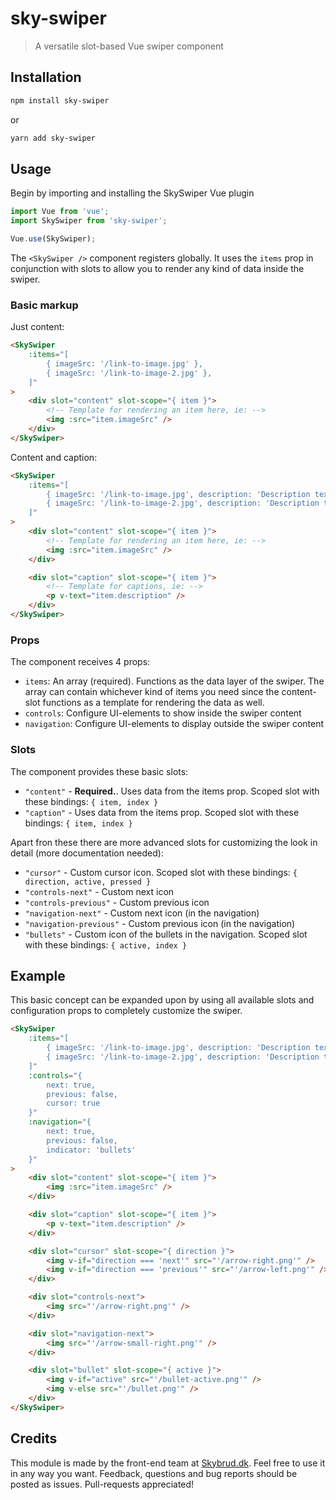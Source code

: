 # sky-swiper
> A versatile slot-based Vue swiper component

## Installation
```bash
npm install sky-swiper
```
or
```bash
yarn add sky-swiper
```


## Usage
Begin by importing and installing the SkySwiper Vue plugin
```js
import Vue from 'vue';
import SkySwiper from 'sky-swiper';

Vue.use(SkySwiper);

```
The `<SkySwiper />` component registers globally. It uses the `items` prop in conjunction with slots to allow you to render any kind of data inside the swiper.

### Basic markup
Just content:
```html
<SkySwiper
	:items="[
		{ imageSrc: '/link-to-image.jpg' },
		{ imageSrc: '/link-to-image-2.jpg' },
	]"
>
	<div slot="content" slot-scope="{ item }">
		<!-- Template for rendering an item here, ie: -->
		<img :src="item.imageSrc" />
	</div>
</SkySwiper>
```

Content and caption:
```html
<SkySwiper
	:items="[
		{ imageSrc: '/link-to-image.jpg', description: 'Description text 1' },
		{ imageSrc: '/link-to-image-2.jpg', description: 'Description text 2' },
	]"
>
	<div slot="content" slot-scope="{ item }">
		<!-- Template for rendering an item here, ie: -->
		<img :src="item.imageSrc" />
	</div>

	<div slot="caption" slot-scope="{ item }">
		<!-- Template for captions, ie: -->
		<p v-text="item.description" />
	</div>
</SkySwiper>
```

### Props
The component receives 4 props:
- `items`: An array (required). Functions as the data layer of the swiper. The array can contain whichever kind of items you need since the content-slot functions as a template for rendering the data as well.
- `controls`: Configure UI-elements to show inside the swiper content
- `navigation`: Configure UI-elements to display outside the swiper content

### Slots
The component provides these basic slots:
- `"content"` - **Required.**. Uses data from the items prop. Scoped slot with these bindings: `{ item, index }`
- `"caption"` - Uses data from the items prop. Scoped slot with these bindings: `{ item, index }`

Apart fron these there are more advanced slots for customizing the look in detail (more documentation needed):
- `"cursor"` - Custom cursor icon. Scoped slot with these bindings: `{ direction, active, pressed }`
- `"controls-next"` - Custom next icon
- `"controls-previous"` - Custom previous icon
- `"navigation-next"` - Custom next icon (in the navigation)
- `"navigation-previous"` - Custom previous icon (in the navigation)
- `"bullets"` - Custom icon of the bullets in the navigation. Scoped slot with these bindings: `{ active, index }`


## Example
This basic concept can be expanded upon by using all available slots and configuration props to completely customize the swiper.
```html
<SkySwiper
	:items="[
		{ imageSrc: '/link-to-image.jpg', description: 'Description text 1' },
		{ imageSrc: '/link-to-image-2.jpg', description: 'Description text 2' },
	]"
	:controls="{
		next: true,
		previous: false,
		cursor: true
	}"
	:navigation="{
		next: true,
		previous: false,
		indicator: 'bullets'
	}"
>
	<div slot="content" slot-scope="{ item }">
		<img :src="item.imageSrc" />
	</div>

	<div slot="caption" slot-scope="{ item }">
		<p v-text="item.description" />
	</div>

	<div slot="cursor" slot-scope="{ direction }">
		<img v-if="direction === 'next'" src="'/arrow-right.png'" />
		<img v-if="direction === 'previous'" src="'/arrow-left.png'" />
	</div>

	<div slot="controls-next">
		<img src="'/arrow-right.png'" />
	</div>

	<div slot="navigation-next">
		<img src="'/arrow-small-right.png'" />
	</div>

	<div slot="bullet" slot-scope="{ active }">
		<img v-if="active" src="'/bullet-active.png'" />
		<img v-else src="'/bullet.png'" />
	</div>
</SkySwiper>
```


## Credits

This module is made by the front-end team at [Skybrud.dk](http://www.skybrud.dk/).
Feel free to use it in any way you want. Feedback, questions and bug reports should be posted as issues. Pull-requests appreciated!
